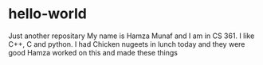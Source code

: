 # hello-world
Just another repositary
My name is Hamza Munaf and I am in CS 361. I like C++, C and python. I had Chicken nugeets in lunch today and they were good
Hamza worked on this and made these things
